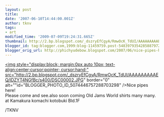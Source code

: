 ```yaml
---
layout: post
title: 
date: '2007-06-10T14:44:00.001Z'
author: tknv
tags:
- art
modified_time: '2009-07-09T19:24:31.665Z'
thumbnail: http://2.bp.blogspot.com/_dszryEfCgyA/RmwOcK_TdUI/AAAAAAAAAEQ/IDZYT4NGfBc/s72-c/DSC00002.JPG
blogger_id: tag:blogger.com,1999:blog-11459759.post-5483979354285887972
blogger_orig_url: http://phichyudebow.blogspot.com/2007/06/nice-pipes-here-please-come-and-see.html
---
```


<a href="http://2.bp.blogspot.com/_dszryEfCgyA/RmwOcK_TdUI/AAAAAAAAAEQ/IDZYT4NGfBc/s1600-h/DSC00002.JPG"><img style="display:block; margin:0px auto 10px; text-align:center;cursor:pointer; cursor:hand;" src="http://2.bp.blogspot.com/_dszryEfCgyA/RmwOcK_TdUI/AAAAAAAAAEQ/IDZYT4NGfBc/s400/DSC00002.JPG" border="0" alt=""id="BLOGGER_PHOTO_ID_5074446757288703298" /></a>Nice pipes here!<br>Please come and see.also soon coming Old Jams World shirts many many.<br>at Kamakura komachi kotobuki Bld.1F<div class="blogger-post-footer">/TKNV</div>